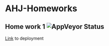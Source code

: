 # AHJ-Homeworks
## Home work 1 ![AppVeyor Status](https://ci.appveyor.com/api/projects/status/4yi80aksymde9d7g?svg=true)

[Link](https://alxlebedev.github.io/yarn/) to deployment
